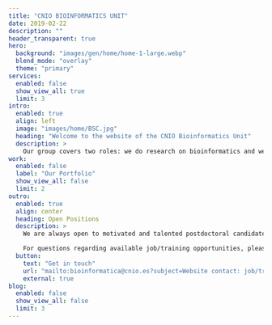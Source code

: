 ```yaml
---
title: "CNIO BIOINFORMATICS UNIT"
date: 2019-02-22
description: ""
header_transparent: true
hero:
  background: "images/gen/home/home-1-large.webp"
  blend_mode: "overlay"
  theme: "primary"
services:
  enabled: false
  show_view_all: true
  limit: 3
intro:
  enabled: true
  align: left
  image: "images/home/BSC.jpg"
  heading: "Welcome to the website of the CNIO Bioinformatics Unit"
  description: >
    Our group covers two roles: we do research on bioinformatics and we provide support to internal and external researchers. Our research activity is focused on the development of novel computational techniques for the integration of cancer genomics data with clinical and pathological features. Our goal is to translate this knowledge from cancer genome-scale studies to the effective treatment of cancer patients.
work:
  enabled: false
  label: "Our Portfolio"
  show_view_all: false
  limit: 2
outro:
  enabled: true
  align: center
  heading: Open Positions
  description: >
    We are always open to motivated and talented postdoctoral candidates, graduate students and summer rotation students with an interest in computational biology.

    For questions regarding available job/training opportunities, please contact us.
  button:
    text: "Get in touch"
    url: "mailto:bioinformatica@cnio.es?subject=Website contact: job/training opportunities"
    external: true
blog:
  enabled: false
  show_view_all: false
  limit: 3
---
```

